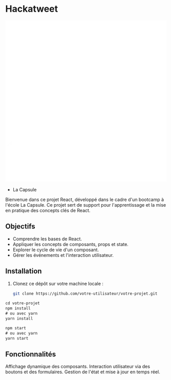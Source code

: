 # Hackatweet
![Logo](./public/images/logoHackatweet.png)
- La Capsule

Bienvenue dans ce projet React, développé dans le cadre d'un bootcamp à l'école La Capsule. Ce projet sert de support pour l'apprentissage et la mise en pratique des concepts clés de React.

## Objectifs

- Comprendre les bases de React.
- Appliquer les concepts de composants, props et state.
- Explorer le cycle de vie d'un composant.
- Gérer les événements et l'interaction utilisateur.

## Installation

1. Clonez ce dépôt sur votre machine locale :
   ```bash
   git clone https://github.com/votre-utilisateur/votre-projet.git
```
cd votre-projet
npm install
# ou avec yarn
yarn install
```

```
npm start
# ou avec yarn
yarn start
```

## Fonctionnalités
Affichage dynamique des composants.
Interaction utilisateur via des boutons et des formulaires.
Gestion de l'état et mise à jour en temps réel.